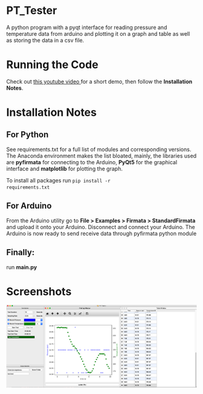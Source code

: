 # PT_Tester
A python program with a pyqt interface for reading pressure and temperature data from arduino and
plotting it on a graph and table as well as storing the data in a csv file.

# Running the Code
Check out <a href="https://youtu.be/VpyWUxri6Gs"> this youtube video </a> for a short demo, then follow 
the <b>Installation Notes</b>.

# Installation Notes 
## For Python
See requirements.txt for a full list of modules and corresponding versions. The Anaconda environment makes the list bloated,
mainly, the libraries used are <b>pyfirmata</b> for connecting to the Arduino, <b>PyQt5</b> for the graphical interface and <b>matplotlib</b> for plotting the graph.

To install all packages run <code>pip install -r requirements.txt</code>

## For Arduino
From the Arduino utility go to <b>File > Examples > Firmata > StandardFirmata</b> and upload it onto your Arduino.
Disconnect and connect your Arduino.
The Arduino is now ready to send receive data through pyfirmata python module

## Finally:
run <b>main.py</b>

# Screenshots
<img src="Screen Shot 1.png"> </img>
